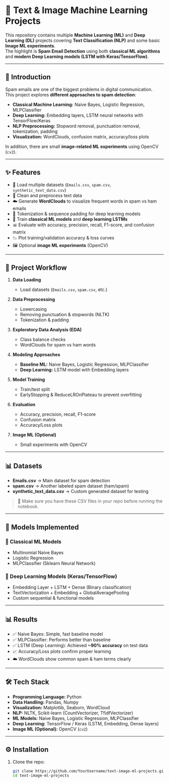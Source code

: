 # 🧠 Text & Image Machine Learning Projects  

This repository contains multiple **Machine Learning (ML)** and **Deep Learning (DL)** projects covering **Text Classification (NLP)** and some basic **Image ML experiments**.  
The highlight is **Spam Email Detection** using both **classical ML algorithms** and **modern Deep Learning models (LSTM with Keras/TensorFlow)**.  

---



## 📖 Introduction  

Spam emails are one of the biggest problems in digital communication.  
This project explores **different approaches to spam detection**:  

- **Classical Machine Learning:** Naive Bayes, Logistic Regression, MLPClassifier  
- **Deep Learning:** Embedding layers, LSTM neural networks with TensorFlow/Keras  
- **NLP Preprocessing:** Stopword removal, punctuation removal, tokenization, padding  
- **Visualization:** WordClouds, confusion matrix, accuracy/loss plots  

In addition, there are small **image-related ML experiments** using OpenCV (`cv2`).  

---

## ✨ Features  

- 📂 Load multiple datasets (`Emails.csv`, `spam.csv`, `synthetic_text_data.csv`)  
- 🧹 Clean and preprocess text data  
- ☁️ Generate **WordClouds** to visualize frequent words in spam vs ham emails  
- 🔡 Tokenization & sequence padding for deep learning models  
- 🧠 Train **classical ML models** and **deep learning LSTMs**  
- 📊 Evaluate with accuracy, precision, recall, F1-score, and confusion matrix  
- 📉 Plot training/validation accuracy & loss curves  
- 🖼️ Optional **image ML experiments** (OpenCV)  

---

## 📂 Project Workflow  

1. **Data Loading**  
   - Load datasets (`Emails.csv`, `spam.csv`, etc.)  

2. **Data Preprocessing**  
   - Lowercasing  
   - Removing punctuation & stopwords (NLTK)  
   - Tokenization & padding  

3. **Exploratory Data Analysis (EDA)**  
   - Class balance checks  
   - WordClouds for spam vs ham words  

4. **Modeling Approaches**  
   - **Baseline ML:** Naive Bayes, Logistic Regression, MLPClassifier  
   - **Deep Learning:** LSTM model with Embedding layers  

5. **Model Training**  
   - Train/test split  
   - EarlyStopping & ReduceLROnPlateau to prevent overfitting  

6. **Evaluation**  
   - Accuracy, precision, recall, F1-score  
   - Confusion matrix  
   - Accuracy/Loss plots  

7. **Image ML (Optional)**  
   - Small experiments with OpenCV  

---

## 📊 Datasets  

- **Emails.csv** → Main dataset for spam detection  
- **spam.csv** → Another labeled spam dataset (ham/spam)  
- **synthetic_text_data.csv** → Custom generated dataset for testing  

> 📌 Make sure you have these CSV files in your repo before running the notebook.  

---

## 🤖 Models Implemented  

### 🔹 Classical ML Models  
- Multinomial Naive Bayes  
- Logistic Regression  
- MLPClassifier (Sklearn Neural Network)  

### 🔹 Deep Learning Models (Keras/TensorFlow)  
- Embedding Layer + LSTM + Dense (Binary classification)  
- TextVectorization + Embedding + GlobalAveragePooling  
- Custom sequential & functional models  

---

## 📊 Results  

- ✅ Naive Bayes: Simple, fast baseline model  
- ✅ MLPClassifier: Performs better than baseline  
- ✅ LSTM (Deep Learning): Achieved **~90% accuracy** on test data  
- 📈 Accuracy/Loss plots confirm proper learning  
- ☁️ WordClouds show common spam & ham terms clearly  

---

## 🛠 Tech Stack  

- **Programming Language:** Python  
- **Data Handling:** Pandas, Numpy  
- **Visualization:** Matplotlib, Seaborn, WordCloud  
- **NLP:** NLTK, Scikit-learn (CountVectorizer, TfidfVectorizer)  
- **ML Models:** Naive Bayes, Logistic Regression, MLPClassifier  
- **Deep Learning:** TensorFlow / Keras (LSTM, Embedding, Dense layers)  
- **Image ML (Optional):** OpenCV (`cv2`)  

---

## ⚙️ Installation  

1. Clone the repo:  
   ```bash
   git clone https://github.com/YourUsername/text-image-ml-projects.git
   cd text-image-ml-projects

